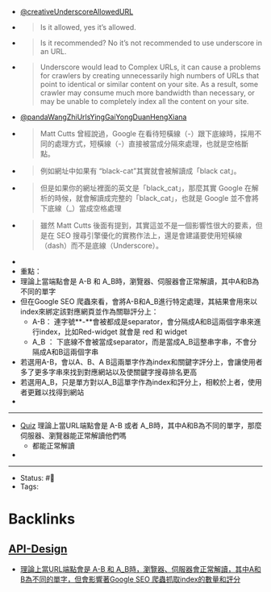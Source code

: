 -  [@creativeUnderscoreAllowedURL](<@creativeUnderscoreAllowedURL.md>)
- > Is it allowed, yes it’s allowed.
- > Is it recommended? No it’s not recommended to use underscore in an URL.
- > Underscore would lead to Complex URLs, it can cause a problems for crawlers by creating unnecessarily high numbers of URLs that point to identical or similar content on your site. As a result, some crawler may consume much more bandwidth than necessary, or may be unable to completely index all the content on your site.
- [@pandaWangZhiUrlsYingGaiYongDuanHengXiana](<@pandaWangZhiUrlsYingGaiYongDuanHengXiana.md>)
- > Matt Cutts 曾經說過，Google 在看待短橫線（-）跟下底線時，採用不同的處理方式，短橫線（-）直接被當成分隔來處理，也就是空格斷點。
- > 例如網址中如果有 “black-cat”其實就會被解讀成「black cat」。
- > 但是如果你的網址裡面的英文是「black_cat」，那麼其實 Google 在解析的時候，就會解讀成完整的「black_cat」，也就是 Google 並不會將下底線（_）當成空格處理
- > 雖然 Matt Cutts 後面有提到，其實這並不是一個影響性很大的要素，但是在 SEO 搜尋引擎優化的實務作法上，還是會建議要使用短橫線（dash）而不是底線（Underscore）。
- 
- 重點：
- 理論上當端點會是 A-B 和 A_B時，瀏覽器、伺服器會正常解讀，其中A和B為不同的單字
- 但在Google SEO 爬蟲來看，會將A-B和A_B進行特定處理，其結果會用來以index來綁定該對應網頁並作為關聯評分上：
    - A-B： 連字號**-**會被都成是separator，會分隔成A和B這兩個字串來進行index，比如Red-widget 就會是 red 和 widget 
    - A_B ： 下底線不會被當成separator，而是當成A_B這整串字串，不會分隔成A和B這兩個字串
- 若選用A-B，會以A、B、A B這兩單字作為index和關鍵字評分上，會讓使用者多了更多字串來找到對應網站以及使關鍵字搜尋排名更高
- 若選用A_B，只是單方對以A_B這單字作為index和評分上，相較於上者，使用者更難以找得到網站
- 
- ---
- [Quiz](<Quiz.md>) 理論上當URL端點會是 A-B 或者 A_B時，其中A和B為不同的單字，那麼伺服器、瀏覽器能正常解讀他們嗎 
    -  都能正常解讀
- 
- ---
- Status: #🌱 
- Tags:

# Backlinks
## [API-Design](<API-Design.md>)
- [理論上當URL端點會是 A-B 和 A_B時，瀏覽器、伺服器會正常解讀，其中A和B為不同的單字，但會影響著Google SEO 爬蟲抓取index的數量和評分](<理論上當URL端點會是 A-B 和 A_B時，瀏覽器、伺服器會正常解讀，其中A和B為不同的單字，但會影響著Google SEO 爬蟲抓取index的數量和評分.md>)

